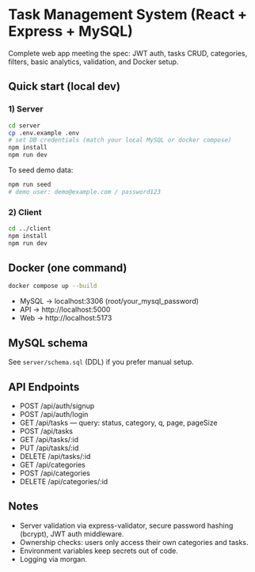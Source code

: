 # Task Management System (React + Express + MySQL)

Complete web app meeting the spec: JWT auth, tasks CRUD, categories, filters, basic analytics, validation, and Docker setup.

## Quick start (local dev)

### 1) Server
```bash
cd server
cp .env.example .env
# set DB credentials (match your local MySQL or docker compose)
npm install
npm run dev
```
To seed demo data:
```bash
npm run seed
# demo user: demo@example.com / password123
```

### 2) Client
```bash
cd ../client
npm install
npm run dev
```

## Docker (one command)
```bash
docker compose up --build
```
- MySQL → localhost:3306 (root/your_mysql_password)
- API → http://localhost:5000
- Web → http://localhost:5173

## MySQL schema
See `server/schema.sql` (DDL) if you prefer manual setup.

## API Endpoints
- POST /api/auth/signup
- POST /api/auth/login
- GET /api/tasks — query: status, category, q, page, pageSize
- POST /api/tasks
- GET /api/tasks/:id
- PUT /api/tasks/:id
- DELETE /api/tasks/:id
- GET /api/categories
- POST /api/categories
- DELETE /api/categories/:id

## Notes
- Server validation via express-validator, secure password hashing (bcrypt), JWT auth middleware.
- Ownership checks: users only access their own categories and tasks.
- Environment variables keep secrets out of code.
- Logging via morgan.
